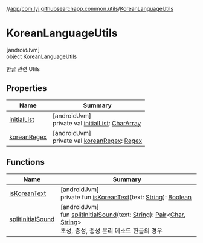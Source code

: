 //[app](../../../index.md)/[com.lyj.githubsearchapp.common.utils](../index.md)/[KoreanLanguageUtils](index.md)

# KoreanLanguageUtils

[androidJvm]\
object [KoreanLanguageUtils](index.md)

한글 관련 Utils

## Properties

| Name | Summary |
|---|---|
| [initialList](initial-list.md) | [androidJvm]<br>private val [initialList](initial-list.md): [CharArray](https://kotlinlang.org/api/latest/jvm/stdlib/kotlin/-char-array/index.html) |
| [koreanRegex](korean-regex.md) | [androidJvm]<br>private val [koreanRegex](korean-regex.md): [Regex](https://kotlinlang.org/api/latest/jvm/stdlib/kotlin.text/-regex/index.html) |

## Functions

| Name | Summary |
|---|---|
| [isKoreanText](is-korean-text.md) | [androidJvm]<br>private fun [isKoreanText](is-korean-text.md)(text: [String](https://kotlinlang.org/api/latest/jvm/stdlib/kotlin/-string/index.html)): [Boolean](https://kotlinlang.org/api/latest/jvm/stdlib/kotlin/-boolean/index.html) |
| [splitInitialSound](split-initial-sound.md) | [androidJvm]<br>fun [splitInitialSound](split-initial-sound.md)(text: [String](https://kotlinlang.org/api/latest/jvm/stdlib/kotlin/-string/index.html)): [Pair](https://kotlinlang.org/api/latest/jvm/stdlib/kotlin/-pair/index.html)&lt;[Char](https://kotlinlang.org/api/latest/jvm/stdlib/kotlin/-char/index.html), [String](https://kotlinlang.org/api/latest/jvm/stdlib/kotlin/-string/index.html)&gt;<br>초성, 중성, 종성 분리 메소드 한글의 경우 |
